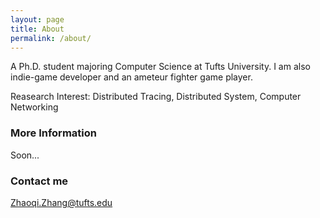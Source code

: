 ```yaml
---
layout: page
title: About
permalink: /about/
---
```


A Ph.D. student majoring Computer Science at Tufts University.
I am also indie-game developer and an ameteur fighter game player.

Reasearch Interest:
Distributed Tracing, Distributed System, Computer Networking

### More Information

Soon...

### Contact me

[Zhaoqi.Zhang@tufts.edu](mailto:Zhaoqi.Zhang@tufts.edu)